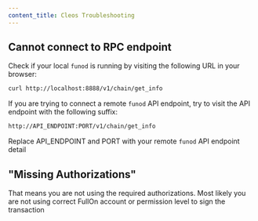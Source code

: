 ```yaml
---
content_title: Cleos Troubleshooting
---
```


## Cannot connect to RPC endpoint

Check if your local `funod` is running by visiting the following URL in your browser:

```sh
curl http://localhost:8888/v1/chain/get_info
```

If you are trying to connect a remote `funod` API endpoint, try to visit the API endpoint with the following suffix:

```sh
http://API_ENDPOINT:PORT/v1/chain/get_info
```

Replace API_ENDPOINT and PORT with your remote `funod` API endpoint detail

## "Missing Authorizations"

That means you are not using the required authorizations. Most likely you are not using correct FullOn account or permission level to sign the transaction
